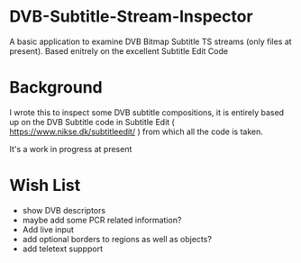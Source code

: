 # DVB-Subtitle-Stream-Inspector
A basic application to examine DVB Bitmap Subtitle TS streams (only files at present). Based enitrely on the excellent Subtitle Edit Code

# Background
I wrote this to inspect some DVB subtitle compositions, it is entirely based up on the DVB Subtitle code in Subtitle Edit ( https://www.nikse.dk/subtitleedit/ ) from which
all the code is taken.

It's a work in progress at present

# Wish List
* show DVB descriptors
* maybe add some PCR related information?
* Add live input 
* add optional borders to regions as well as objects?
* add teletext suppport
